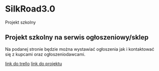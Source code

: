 # SilkRoad3.0
Projekt szkolny
## Projekt szkolny na serwis ogłoszeniowy/sklep
Na podanej stronie będzie można wystawiać ogłoszenia jak i kontaktować się z kupcami oraz ogłoszeniodawcami.

[link do trello](https://trello.com/b/NwJu7gpP)
[link do projektu](https://www.figma.com/file/BPlLVa1YEHUPW1Mz13GVdC/Untitled?type=design&mode=design&t=RfFqGRIWNZzYRRNz-1)

